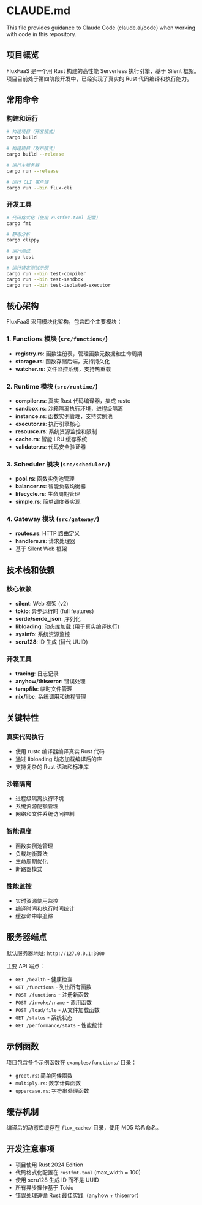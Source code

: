 # CLAUDE.md

This file provides guidance to Claude Code (claude.ai/code) when working with code in this repository.

## 项目概览

FluxFaaS 是一个用 Rust 构建的高性能 Serverless 执行引擎，基于 Silent 框架。项目目前处于第四阶段开发中，已经实现了真实的 Rust 代码编译和执行能力。

## 常用命令

### 构建和运行
```bash
# 构建项目（开发模式）
cargo build

# 构建项目（发布模式）
cargo build --release

# 运行主服务器
cargo run --release

# 运行 CLI 客户端
cargo run --bin flux-cli
```

### 开发工具
```bash
# 代码格式化（使用 rustfmt.toml 配置）
cargo fmt

# 静态分析
cargo clippy

# 运行测试
cargo test

# 运行特定测试示例
cargo run --bin test-compiler
cargo run --bin test-sandbox
cargo run --bin test-isolated-executor
```

## 核心架构

FluxFaaS 采用模块化架构，包含四个主要模块：

### 1. Functions 模块 (`src/functions/`)
- **registry.rs**: 函数注册表，管理函数元数据和生命周期
- **storage.rs**: 函数存储后端，支持持久化
- **watcher.rs**: 文件监控系统，支持热重载

### 2. Runtime 模块 (`src/runtime/`)
- **compiler.rs**: 真实 Rust 代码编译器，集成 rustc
- **sandbox.rs**: 沙箱隔离执行环境，进程级隔离
- **instance.rs**: 函数实例管理，支持实例池
- **executor.rs**: 执行引擎核心
- **resource.rs**: 系统资源监控和限制
- **cache.rs**: 智能 LRU 缓存系统
- **validator.rs**: 代码安全验证器

### 3. Scheduler 模块 (`src/scheduler/`)
- **pool.rs**: 函数实例池管理
- **balancer.rs**: 智能负载均衡器
- **lifecycle.rs**: 生命周期管理
- **simple.rs**: 简单调度器实现

### 4. Gateway 模块 (`src/gateway/`)
- **routes.rs**: HTTP 路由定义
- **handlers.rs**: 请求处理器
- 基于 Silent Web 框架

## 技术栈和依赖

### 核心依赖
- **silent**: Web 框架 (v2)
- **tokio**: 异步运行时 (full features)
- **serde/serde_json**: 序列化
- **libloading**: 动态库加载 (用于真实编译执行)
- **sysinfo**: 系统资源监控
- **scru128**: ID 生成 (替代 UUID)

### 开发工具
- **tracing**: 日志记录
- **anyhow/thiserror**: 错误处理
- **tempfile**: 临时文件管理
- **nix/libc**: 系统调用和进程管理

## 关键特性

### 真实代码执行
- 使用 rustc 编译器编译真实 Rust 代码
- 通过 libloading 动态加载编译后的库
- 支持复杂的 Rust 语法和标准库

### 沙箱隔离
- 进程级隔离执行环境
- 系统资源配额管理
- 网络和文件系统访问控制

### 智能调度
- 函数实例池管理
- 负载均衡算法
- 生命周期优化
- 断路器模式

### 性能监控
- 实时资源使用监控
- 编译时间和执行时间统计
- 缓存命中率追踪

## 服务器端点

默认服务器地址: `http://127.0.0.1:3000`

主要 API 端点：
- `GET /health` - 健康检查
- `GET /functions` - 列出所有函数
- `POST /functions` - 注册新函数
- `POST /invoke/:name` - 调用函数
- `POST /load/file` - 从文件加载函数
- `GET /status` - 系统状态
- `GET /performance/stats` - 性能统计

## 示例函数

项目包含多个示例函数在 `examples/functions/` 目录：
- `greet.rs`: 简单问候函数
- `multiply.rs`: 数学计算函数
- `uppercase.rs`: 字符串处理函数

## 缓存机制

编译后的动态库缓存在 `flux_cache/` 目录，使用 MD5 哈希命名。

## 开发注意事项

- 项目使用 Rust 2024 Edition
- 代码格式化配置在 `rustfmt.toml` (max_width = 100)
- 使用 scru128 生成 ID 而不是 UUID
- 所有异步操作基于 Tokio
- 错误处理遵循 Rust 最佳实践（anyhow + thiserror）
